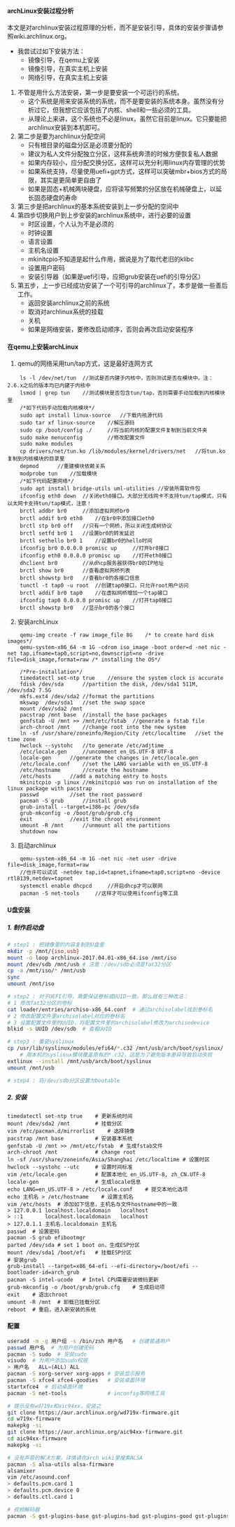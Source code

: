 #### archLinux安装过程分析

本文是对archlinux安装过程原理的分析，而不是安装引导，具体的安装步骤请参照wiki.archlinux.org。

- 我尝试过如下安装方法：
  - 镜像引导，在qemu上安装
  - 镜像引导，在真实主机上安装
  - 网络引导，在真实主机上安装

1. 不管是用什么方法安装，第一步是要安装一个可运行的系统。
   - 这个系统是用来安装系统的系统，而不是要安装的系统本身。虽然没有分析过它，但我想它应该包括了内核、shell和一些必须的工具。
   - 从理论上来讲，这个系统也不必是linux，虽然它目前是linux。它只要能把archlinux安装到本机即可。
2. 第二步是要为archlinux分配空间
   - 只有根目录的磁盘分区是必须要分配的
   - 建议为私人文件分配独立分区，这样系统奔溃的时候方便恢复私人数据
   - 如果内存较小，应分配交换分区，这样可以充分利用linux内存管理的优势
   - 如果系统支持，尽量使用uefi+gpt方式，这样可以突破mbr+bios方式的局限，其实是更简单更自由了
   - 如果是固态+机械两块硬盘，应将读写频繁的分区放在机械硬盘上，以延长固态硬盘的寿命
3. 第三步是把archlinux的基本系统安装到上一步分配的空间中
4. 第四步切换用户到上步安装的archlinux系统中，进行必要的设置
   - 时区设置，个人认为不是必须的
   - 时钟设置
   - 语言设置
   - 主机名设置
   - mkinitcpio不知道是起什么作用，据说是为了取代老旧的klibc
   - 设置用户密码
   - 安装引导器（如果是uefi引导，应把grub安装在uefi的引导分区）
5. 第五步，上一步已经成功安装了一个可引导的archlinux了，本步是做一些善后工作。
   - 返回安装archlinux之前的系统
   - 取消对archlinux系统的挂载
   - 关机
   - 如果是网络安装，要修改启动顺序，否则会再次启动安装程序



#### 在qemu上安装archLinux

1. qemu的网络采用tun/tap方式，这是最好连网方式
```
	ls -l /dev/net/tun	//测试是否内建于内核中，否则测试是否在模块中。注：2.6.x之后的版本均已内建于内核中
	lsmod | grep tun	//测试模块是否包含tun/tap，否则需要手动加载到内核模块里
	/*如下代码手动加载内核模块*/
	sudo apt install linux-source	//下载内核源代码
	sudo tar xf linux-source	//解压源码
	sudo cp /boot/config ./		//将当前内核的配置文件复制到当前文件夹
	sudo make menuconfig		//修改配置文件
	sudo make modules
	cp drivers/net/tun.ko /lib/modules/kernel/drivers/net	//将tun.ko复制到内核模块的目录里
	depmod		//重建模块依赖关系
	modprobe tun	//加载模块
	/*如下代码配置网络*/
	sudo apt install bridge-utils uml-utilities	//安装所需软件包
	ifconfig eth0 down	//关闭eth0接口。大部分无线网卡不支持tun/tap模式，只有以太网卡支持tun/tap模式，注意！
	brctl addbr br0		//添加虚拟网桥br0
	brctl addif br0 eth0	//在br0中添加接口eth0
	brctl stp br0 off	//只有一个网桥，所以关闭生成树协议
	brctl setfd br0 1	//设置br0的转发延迟
	brctl sethello br0 1	//设置br0的hello时间
	ifconfig br0 0.0.0.0 promisc up		//打开br0接口
	ifconfig eth0 0.0.0.0 promisc up	//打开eth0接口
	dhclient br0		//从dhcp服务器获得br0的IP地址
	brctl show br0		//查看虚拟网桥列表
	brctl showstp br0	//查看br0的各接口信息
	tunctl -t tap0 -u root 	//创建tap0接口，只允许root用户访问
	brctl addif br0 tap0	//在虚拟网桥增加一个tap接口
	ifconfig tap0 0.0.0.0 promisc up	//打开tap0接口
	brctl showstp br0	//显示br0的各个接口
```

2. 安装archLinux
```
	qemu-img create -f raw image_file 8G	/* to create hard disk images*/
	qemu-system-x86_64 -m 1G -cdrom iso_image -boot order=d -net nic -net tap,ifname=tap0,script=no,downscript=no -drive file=disk_image,format=raw	/* installing the OS*/
	
	/*Pre-installation*/
	timedatectl set-ntp true	//ensure the system clock is accurate
	fdisk /dev/sda		//partition the disk, /dev/sda1 511M, /dev/sda2 7.5G
	mkfs.ext4 /dev/sda2	//format the partitions
	mkswap	/dev/sda1	//set the swap space
	mount /dev/sda2 /mnt
	pacstrap /mnt base	//install the base packages
	genfstab -U /mnt >> /mnt/etc/fstab	//generate a fstab file
	arch-chroot /mnt	//change root into the new system
	ln -sf /usr/share/zoneinfo/Region/City /etc/localtime	//set the time zone
	hwclock	--systohc	//to generate /etc/adjtime
	/etc/locale.gen		//uncomment en_US.UTF-8 UTF-8
	locale-gen		//generate the changes in /etc/locale.gen
	/etc/locale.conf	//set the LANG variable with en_US.UTF-8
	/etc/hostname		//create the hostname
	/etc/hosts		//add a matching entry to hosts
	mkinitcpio -p linux	//mkinitcpio was run on installation of the linux package with pacstrap
	passwd			//set the root password
	pacman -S grub		//install grub
	grub-install --target=i386-pc /dev/sda
	grub-mkconfig -o /boot/grub/grub.cfg
	exit			//exit the chroot environment
	umount -R /mnt		//unmount all the partitions
	shutdown now
```

3. 启动archlinux
```
	qemu-system-x86_64 -m 1G -net nic -net user -drive file=disk_image,format=raw
	//也许可以试试 -netdev tap,id=tapnet,ifname=tap0,script=no -device rtl8139,netdev=tapnet
	systemctl enable dhcpcd		//开启dhcp才可以联网
	pacman -S net-tools		//这样才可以使用ifconfig等工具
```

#### U盘安装

##### 1. 制作启动盘

```bash
# step1 : 把镜像里的内容复制到U盘里
mkdir -p /mnt/{iso,usb}
mount -o loop archlinux-2017.04.01-x86_64.iso /mnt/iso
mount /dev/sdb /mnt/usb	# 注意：/dev/sdb必须是fat32分区
cp -a /mnt/iso/* /mnt/usb
sync
umount /mnt/iso

# step2 : 对于UEFI引导，需要保证卷标或UUID一致。那么就有三种改法：
# 1 修改fat32分区的卷标
cat loader/entries/archiso-x86_64.conf	# 通过archisolabel找到巻标名
# 2 修改配置文件里archisolabel对应的卷标名
# 3 设置配置文件里的UUID，将配置文件里的archisolabel修改为archisodevice
blkid -s UUID /dev/sdb	# 查看UUID

# step3 : 重装syslinux
cp /usr/lib/syslinux/modules/efi64/*.c32 /mnt/usb/arch/boot/syslinux/
	# 用本机的syslinux模块覆盖原有的*.c32，这是为了避免版本差异导致启动失败
extlinux --install /mnt/usb/arch/boot/syslinux
umount /mnt/usb

# step4 : 将/dev/sdb分区设置为bootable
```

##### 2. 安装

```shell
timedatectl set-ntp true	# 更新系统时间
mount /dev/sda2 /mnt		# 挂载分区
vim /etc/pacman.d/mirrorlist	# 选择镜像
pacstrap /mnt base			# 安装基本系统
genfstab -U /mnt >> /mnt/etc/fstab	# 生成fstab文件
arch-chroot /mnt			# change root
ln -sf /usr/share/zoneinfo/Asia/Shanghai /etc/localtime	# 设置时区
hwclock --systohc --utc		# 设置时间标准
vim /etc/locale.gen			# 配置本地化 en_US.UTF-8, zh_CN.UTF-8
locale-gen					# 生成locale信息
echo LANG=en_US.UTF-8 > /etc/locale.conf	# 提交本地化选项
echo 主机名 > /etc/hostname	# 设置主机名
vim /etc/hosts	# 添加如下信息，主机名与文件hostname中的一致
> 127.0.0.1	localhost.localdomain	localhost
> ::1		localhost.localdomain	localhost
> 127.0.1.1	主机名.localdomain	主机名
passwd	# 设置密码
pacman -S grub efibootmgr
parted /dev/sda # set 1 boot on，生成ESP分区
mount /dev/sda1 /boot/efi	# 挂载ESP分区
# 安装grub
grub-install --target=x86_64-efi --efi-directory=/boot/efi --bootloader-id=arch_grub
pacman -S intel-ucode	# Intel CPU需要安装微码更新
grub-mkconfig -o /boot/grub/grub.cfg	# 生成启动项
exit	# 退出chroot
umount -R /mnt	# 卸载已挂载分区
reboot 	# 重启，进入新安装的系统
```

#### 配置

```bash
useradd -m -g 用户组 -s /bin/zsh 用户名	# 创建普通用户
passwd 用户名	# 为用户创建密码
pacman -S sudo	# 安装sudo
visudo	# 为用户添加sudo权限
> 用户名   ALL=(ALL) ALL
pacman -S xorg-server xorg-apps	# 安装显示服务
pacman -S xfce4 xfce4-goodies	# 安装桌面环境
startxfce4	# 启动桌面环境
pacman -S net-tools				# inconfig等网络工具

# 提示没有wd719x和aic94xx，安装之
git clone https://aur.archlinux.org/wd719x-firmware.git
cd w719x-firmware
makepkg -si
git clone https://aur.archlinux.org/aic94xx-firmware.git
cd aic94xx-firmware
makepkg -si

# 没有声音的解决方案，详情请在arch wiki里搜索ALSA
pacman -S alsa-utils alsa-firmware
alsamixer
vim /etc/asound.conf
> defaults.pcm.card 1
> defaults.pcm.device 0
> defaults.ctl.card 1

# 视频解码器
pacman -S gst-plugins-base gst-plugins-bad gst-plugins-good gst-plugins-ugly gst-libav
```

